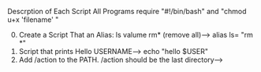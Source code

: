 Descrption of Each Script
All Programs require "#!/bin/bash" and "chmod u+x 'filename' "

0. Create a Script That an Alias: ls valume rm* (remove all)--> alias ls= "rm *"
1. Script that prints Hello USERNAME--> echo "hello $USER" 
2. Add /action to the PATH. /action should be the last directory-->   
